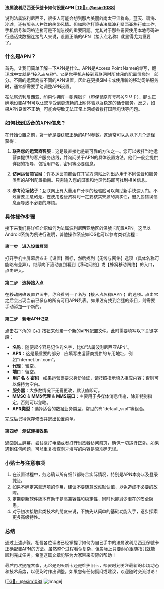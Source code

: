 **法属波利尼西亚保號卡如何設置APN [[TG💪+ @esim1088](https://t.me/s/esim1088)]**

说到法属波利尼西亚，很多人可能会想到那片美丽的南太平洋群岛，蓝天、碧海、沙滩，还有那令人神往的热带风情。但如果你打算去法属波利尼西亚旅行或工作，手机信号和网络连接可是不能忽视的重要问题。尤其对于那些需要使用本地号码进行通话或数据连接的人来说，设置正确的APN（接入点名称）就显得尤为重要了。

### 什么是APN？

首先，让我们简单了解一下APN是什么。APN是Access Point Name的缩写，翻译成中文就是“接入点名称”。它是您手机连接到互联网时所使用的配置信息的一部分。不同的运营商有不同的APN设置，因此在更换SIM卡或使用新的移动网络服务时，通常都需要手动调整APN设置。

在法属波利尼西亚，如果你拥有一张保號卡（即保留原有号码的SIM卡），那么正确地设置APN可以让您享受到更流畅的上网体验以及稳定的话音服务。反之，如果APN设置不正确，可能会导致无法正常上网或者拨打国际电话等问题。

### 如何找到适合的APN信息？

在开始设置之前，第一步是要获取正确的APN参数。这通常可以从以下几个途径获得：

1. **联系您的运营商客服**：这是最直接也是最可靠的方法之一。您可以拨打当地运营商提供的客户服务热线，并询问关于APN的具体设置方法。他们一般会提供详细的指导，包括用户名、密码等必要信息。
   
2. **访问运营商官网**：许多运营商都会在其官方网站上列出适用于不同设备和服务类型的APN配置指南。只需输入您的国家和地区代码即可找到相关信息。
   
3. **参考论坛帖子**：互联网上有大量用户分享的经验贴可以帮助新手快速入门。不过需要注意的是，在使用这些资料时一定要核实来源的真实性，避免因错误信息而导致不必要的麻烦。

### 具体操作步骤

接下来我们将详细介绍如何为法属波利尼西亚地区的保號卡配置APN。这里以Android系统为例进行说明，其他操作系统如iOS也可以参考类似流程：

#### 第一步：进入设置页面
打开手机主屏幕后点击【设置】图标，然后找到【无线与网络】选项（具体名称可能略有差异）。继续向下滚动直到看到【移动网络】或【蜂窝移动网络】的入口，点击进入。

#### 第二步：选择接入点
在移动网络设置界面中，你会看到一个名为【接入点名称(APN)】的选项。点击它之后会出现当前已保存的所有可用APN列表。如果没有找到合适的条目，则需要手动添加一个新的。

#### 第三步：新增APN记录
点击右下角的【+】按钮来创建一个新的APN配置文件。此时需要填写以下关键字段：
- **名称**：随便起个容易记住的名字，比如“法属波利尼西亚APN”。
- **APN**：这是最重要的部分，应填写由运营商提供的专用地址，例如“internet.tmf.com”。
- **代理**：留空。
- **端口**：留空。
- **用户名** & **密码**：如果运营商要求身份验证，请按照指示填入相应内容；否则可以保持为空白。
- **服务器**：大多数情况下无需更改，默认值即可。
- **MMSC** & **MMS代理** & **MMS端口**：主要用于多媒体消息传输，除非特别指定，否则可以忽略。
- **APN类型**：选择适合的数据业务类型，常见的有“default,supl”等组合。

完成后记得保存修改并退出设置菜单。

#### 第四步：测试连接效果
返回到主屏幕，尝试拨打电话或者打开浏览器访问网页，确保一切运行正常。如果遇到任何问题，可以重复检查刚才填写的内容是否准确无误。

### 小贴士与注意事项

1. 在设置过程中，务必确认所有细节都符合实际情况，特别是APN本身以及登录凭证。
2. 如果不确定某些选项的作用，建议不要随意改动默认值，以免造成不必要的故障。
3. 定期更新软件版本有助于提高兼容性和稳定性，同时也能减少潜在的安全隐患。
4. 对于初次接触此类技术的朋友来说，不妨先从简单的基础功能入手，逐步探索更多高级特性。

### 总结

通过上述步骤，相信各位读者已经掌握了如何为自己手中的法属波利尼西亚保號卡正确配置APN的方法。虽然整个过程看似复杂，但实际上只要耐心跟随指引就能顺利完成任务。希望这篇文章能够为大家带来实际的帮助！

最后再次提醒大家，无论是购买新卡还是维护旧卡，都要时刻关注最新的市场动态和技术趋势，以便及时作出调整。如果您有任何疑问或建议，欢迎随时交流讨论！

[[TG💪+ @esim1088](https://t.me/s/esim1088) ![Image](https://i.postimg.cc/4NQfJmqS/Snipaste-2025-05-13-00-14-12.png)]